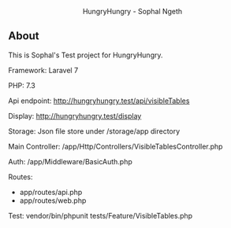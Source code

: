 <p align="center">
HungryHungry - Sophal Ngeth
</p>

## About

This is Sophal's Test project for HungryHungry.

Framework: Laravel 7

PHP: 7.3

Api endpoint: http://hungryhungry.test/api/visibleTables

Display: http://hungryhungry.test/display

Storage: Json file store under /storage/app directory

Main Controller: /app/Http/Controllers/VisibleTablesController.php

Auth: /app/Middleware/BasicAuth.php

Routes:
- app/routes/api.php
- app/routes/web.php

Test: vendor/bin/phpunit tests/Feature/VisibleTables.php

